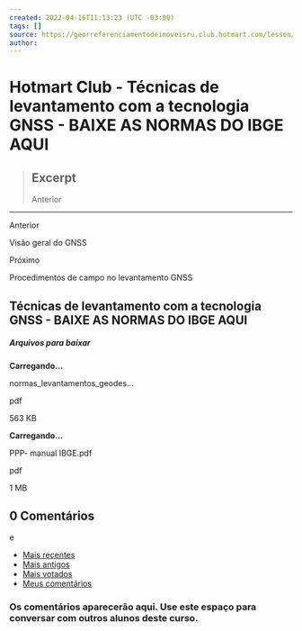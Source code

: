 ```yaml
---
created: 2022-04-16T11:13:23 (UTC -03:00)
tags: []
source: https://georreferenciamentodeimoveisru.club.hotmart.com/lesson/97BGgGJaOp/apresentacao-da-equipe-de-instrutores
author: 
---
```


# Hotmart Club - Técnicas de levantamento com a tecnologia GNSS - BAIXE AS NORMAS DO IBGE AQUI

> ## Excerpt
> Anterior

---
Anterior

Visão geral do GNSS

Próximo

Procedimentos de campo no levantamento GNSS

## Técnicas de levantamento com a tecnologia GNSS - BAIXE AS NORMAS DO IBGE AQUI

##### Arquivos para baixar

**Carregando...**

normas\_levantamentos\_geodes...

pdf

563 KB

**Carregando...**

PPP- manual IBGE.pdf

pdf

1 MB

## 0 Comentários

e

-   [Mais recentes](https://georreferenciamentodeimoveisru.club.hotmart.com/lesson/o4EQgQvq4z/tecnicas-de-levantamento-com-a-tecnologia-gnss-baixe-as-normas-do-ibge-aqui?tab=recentComments)
-   [Mais antigos](https://georreferenciamentodeimoveisru.club.hotmart.com/lesson/o4EQgQvq4z/tecnicas-de-levantamento-com-a-tecnologia-gnss-baixe-as-normas-do-ibge-aqui?tab=olderComments)
-   [Mais votados](https://georreferenciamentodeimoveisru.club.hotmart.com/lesson/o4EQgQvq4z/tecnicas-de-levantamento-com-a-tecnologia-gnss-baixe-as-normas-do-ibge-aqui?tab=upvotedComments)
-   [Meus comentários](https://georreferenciamentodeimoveisru.club.hotmart.com/lesson/o4EQgQvq4z/tecnicas-de-levantamento-com-a-tecnologia-gnss-baixe-as-normas-do-ibge-aqui?tab=myComments)

### Os comentários aparecerão aqui. Use este espaço para conversar com outros alunos deste curso.

